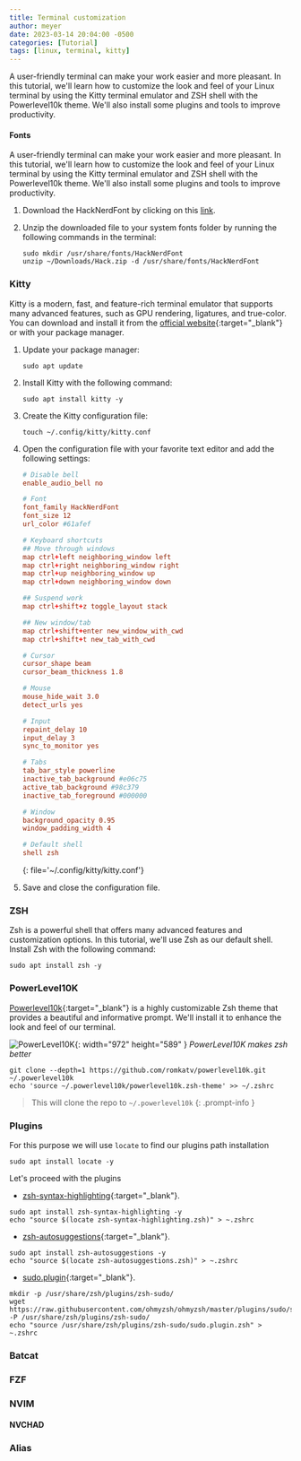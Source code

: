 ```yaml
---
title: Terminal customization
author: meyer
date: 2023-03-14 20:04:00 -0500
categories: [Tutorial]
tags: [linux, terminal, kitty]
---
```


A user-friendly terminal can make your work easier and more pleasant. In this tutorial, we'll learn how to customize the look and feel of your Linux terminal by using the Kitty terminal emulator and ZSH shell with the Powerlevel10k theme. We'll also install some plugins and tools to improve productivity.

#### Fonts

A user-friendly terminal can make your work easier and more pleasant. In this tutorial, we'll learn how to customize the look and feel of your Linux terminal by using the Kitty terminal emulator and ZSH shell with the Powerlevel10k theme. We'll also install some plugins and tools to improve productivity.

1. Download the HackNerdFont by clicking on this [link](https://github.com/ryanoasis/nerd-fonts/releases/download/v2.3.3/Hack.zip).

2. Unzip the downloaded file to your system fonts folder by running the following commands in the terminal:

    ```shell
    sudo mkdir /usr/share/fonts/HackNerdFont
    unzip ~/Downloads/Hack.zip -d /usr/share/fonts/HackNerdFont
    ```

### Kitty

Kitty is a modern, fast, and feature-rich terminal emulator that supports many advanced features, such as GPU rendering, ligatures, and true-color. You can download and install it from the [official website](https://sw.kovidgoyal.net/kitty/binary/){:target="\_blank"} or with your package manager.

1. Update your package manager:

    ```shell
    sudo apt update
    ```

2. Install Kitty with the following command:

    ```shell
    sudo apt install kitty -y
    ```

3. Create the Kitty configuration file:

    ```shell
    touch ~/.config/kitty/kitty.conf
    ```

4. Open the configuration file with your favorite text editor and add the following settings:

    ```conf
    # Disable bell
    enable_audio_bell no

    # Font
    font_family HackNerdFont
    font_size 12
    url_color #61afef

    # Keyboard shortcuts
    ## Move through windows
    map ctrl+left neighboring_window left
    map ctrl+right neighboring_window right
    map ctrl+up neighboring_window up
    map ctrl+down neighboring_window down

    ## Suspend work
    map ctrl+shift+z toggle_layout stack

    ## New window/tab
    map ctrl+shift+enter new_window_with_cwd
    map ctrl+shift+t new_tab_with_cwd

    # Cursor
    cursor_shape beam
    cursor_beam_thickness 1.8

    # Mouse
    mouse_hide_wait 3.0
    detect_urls yes

    # Input
    repaint_delay 10
    input_delay 3
    sync_to_monitor yes

    # Tabs
    tab_bar_style powerline
    inactive_tab_background #e06c75
    active_tab_background #98c379
    inactive_tab_foreground #000000

    # Window
    background_opacity 0.95
    window_padding_width 4

    # Default shell
    shell zsh

    ```
    {: file='~/.config/kitty/kitty.conf'}

5. Save and close the configuration file.

### ZSH

Zsh is a powerful shell that offers many advanced features and customization options. In this tutorial, we'll use Zsh as our default shell. Install Zsh with the following command:

```shell
sudo apt install zsh -y
```

### PowerLevel10K

[Powerlevel10k](https://github.com/romkatv/powerlevel10k#installation){:target="\_blank"} is a highly customizable Zsh theme that provides a beautiful and informative prompt. We'll install it to enhance the look and feel of our terminal.

![PowerLevel10K](https://raw.githubusercontent.com/romkatv/powerlevel10k-media/master/prompt-styles-high-contrast.png){: width="972" height="589" }
_PowerLevel10K makes zsh better_

```shell
git clone --depth=1 https://github.com/romkatv/powerlevel10k.git ~/.powerlevel10k
echo 'source ~/.powerlevel10k/powerlevel10k.zsh-theme' >> ~/.zshrc
```

> This will clone the repo to `~/.powerlevel10k`
> {: .prompt-info }

### Plugins

For this purpose we will use `locate` to find our plugins path installation

```shell
sudo apt install locate -y
```

Let's proceed with the plugins

- [zsh-syntax-highlighting](https://github.com/zsh-users/zsh-syntax-highlighting/blob/master/INSTALL.md){:target="\_blank"}.

```shell
sudo apt install zsh-syntax-highlighting -y
echo "source $(locate zsh-syntax-highlighting.zsh)" > ~.zshrc
```

- [zsh-autosuggestions](https://github.com/zsh-users/zsh-autosuggestions/blob/master/INSTALL.md){:target="\_blank"}.

```shell
sudo apt install zsh-autosuggestions -y
echo "source $(locate zsh-autosuggestions.zsh)" > ~.zshrc
```

- [sudo.plugin](https://github.com/ohmyzsh/ohmyzsh/blob/master/plugins/sudo/sudo.plugin.zsh){:target="\_blank"}.

```shell
mkdir -p /usr/share/zsh/plugins/zsh-sudo/
wget https://raw.githubusercontent.com/ohmyzsh/ohmyzsh/master/plugins/sudo/sudo.plugin.zsh -P /usr/share/zsh/plugins/zsh-sudo/
echo "source /usr/share/zsh/plugins/zsh-sudo/sudo.plugin.zsh" > ~.zshrc
```

### Batcat

### FZF

### NVIM

#### NVCHAD

### Alias
